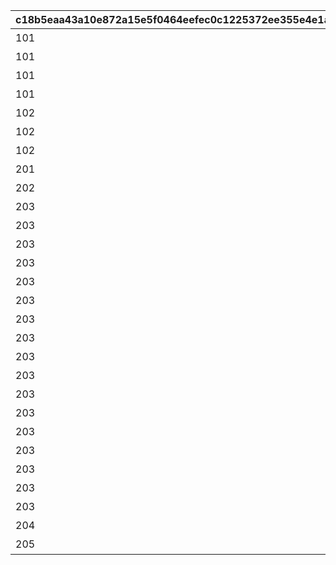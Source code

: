 |c18b5eaa43a10e872a15e5f0464eefec0c1225372ee355e4e1ac0bf1087db0a1|23c201588fd980120451c0507f182476e17e8a5aa17e12e59454f2adb999a7fb|8979e722ca078842b4d4822c1ec82b72c7e88b78fb6bc625bc410d898105f79d|d9869c8eda3d0ea911bd00a716c985cf76f65d475a715a868c7d563e34776bbb|4cdf3cbc049fbea1c3cded2357dd8dd7eeb25b7ba2b5a8f1f7579fdce3f95234|9a4968820f1b66bebbd33592a8bd1de99dcfaf9181dfba6b10134fa9f65c139d|10692858f97cef443b1b2e6911e2dfcdf1bd1ca1545cf750ca86f4c7bf9d8a86|
| --- | --- | --- | --- | --- | --- | --- |
|101|0|10101|アニメ プリンセスコネクト！Re:Dive 1 封入特典|2023/12/31 23:59:59|2020-08-04 12:00:00|1|
|101|0|10102|アニメ プリンセスコネクト！Re:Dive 2 封入特典|2023/12/31 23:59:59|2020-09-03 19:00:00|1|
|101|0|10103|アニメ プリンセスコネクト！Re:Dive 3 封入特典|2023/12/31 23:59:59|2020-10-01 17:00:00|1|
|101|0|10104|アニメ プリンセスコネクト！Re:Dive 4 封入特典|2023/12/31 23:59:59|2020-11-05 12:00:00|1|
|102|0|10201|アニメ プリコネ！Re:Dive Season2 1巻 購入特典|2026/12/31 23:59:59|2022-03-21 00:00:00|1|
|102|0|10202|アニメ プリコネ！Re:Dive Season2 2巻 購入特典|2026/12/31 23:59:59|2022-04-18 00:00:00|1|
|102|0|10203|アニメ プリコネ！Re:Dive Season2 3巻 購入特典|2026/12/31 23:59:59|2022-05-16 00:00:00|1|
|201|0|20101|週刊ファミ通6月3日号（5月20日発売） 封入特典|2022/05/19 23:59:59|2021-05-19 00:00:00|1|
|202|0|20201|公式アートワークス Vol.3 発売記念アイテム|2030/07/30 23:59:59|2021-07-30 00:00:00|1|
|203|1|20301|プリコネフェス2023　リアルガチャ|2024/01/31 23:59:59|2023-01-15 15:00:00|3|
|203|1|20302|プリコネフェス2023　リアルガチャ|2024/01/31 23:59:59|2023-01-15 15:00:00|3|
|203|1|20303|プリコネフェス2023　リアルガチャ|2024/01/31 23:59:59|2023-01-15 15:00:00|3|
|203|1|20304|プリコネフェス2023　リアルガチャ|2024/01/31 23:59:59|2023-01-15 15:00:00|3|
|203|1|20305|プリコネフェス2023　リアルガチャ|2024/01/31 23:59:59|2023-01-15 15:00:00|3|
|203|1|20306|プリコネフェス2023　リアルガチャ|2024/01/31 23:59:59|2023-01-15 15:00:00|3|
|203|1|20307|プリコネフェス2023　リアルガチャ|2024/01/31 23:59:59|2023-01-15 15:00:00|3|
|203|1|20308|プリコネフェス2023　リアルガチャ|2024/01/31 23:59:59|2023-01-15 15:00:00|3|
|203|1|20309|プリコネフェス2023　リアルガチャ|2024/01/31 23:59:59|2023-01-15 15:00:00|3|
|203|1|20310|プリコネフェス2023　リアルガチャ|2024/01/31 23:59:59|2023-01-15 15:00:00|3|
|203|1|20311|プリコネフェス2023　リアルガチャ|2024/01/31 23:59:59|2023-01-15 15:00:00|3|
|203|1|20312|プリコネフェス2023　リアルガチャ|2024/01/31 23:59:59|2023-01-15 15:00:00|3|
|203|1|20313|プリコネフェス2023　リアルガチャ|2024/01/31 23:59:59|2023-01-15 15:00:00|3|
|203|1|20314|プリコネフェス2023　リアルガチャ|2024/01/31 23:59:59|2023-01-15 15:00:00|3|
|203|1|20315|プリコネフェス2023　リアルガチャ|2024/01/31 23:59:59|2023-01-15 15:00:00|3|
|203|1|20316|プリコネフェス2023　リアルガチャ|2024/01/31 23:59:59|2023-01-15 15:00:00|3|
|203|1|20317|プリコネフェス2023　リアルガチャ|2024/01/31 23:59:59|2023-01-15 15:00:00|3|
|204|0|20401|キャラクターソングアルバムVol.5 購入特典|2025/02/13 23:59:59|2024-02-14 00:00:00|1|
|205|0|20501|サウンドトラックVol.6 購入特典|2025/02/13 23:59:59|2024-02-14 00:00:00|1|
